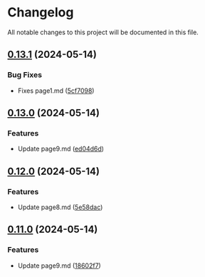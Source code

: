 # Changelog

All notable changes to this project will be documented in this file.

## [0.13.1](https://github.com/iacabezasbaculima/mkdocs-sandbox/compare/v0.13.0...v0.13.1) (2024-05-14)


### Bug Fixes

* Fixes page1.md ([5cf7098](https://github.com/iacabezasbaculima/mkdocs-sandbox/commit/5cf70980f3fdf9b4dc11b3001cce1209a4404f2c))

## [0.13.0](https://github.com/iacabezasbaculima/mkdocs-sandbox/compare/v0.12.0...v0.13.0) (2024-05-14)


### Features

* Update page9.md ([ed04d6d](https://github.com/iacabezasbaculima/mkdocs-sandbox/commit/ed04d6df206054f6fe316daa6127daf1210b3142))

## [0.12.0](https://github.com/iacabezasbaculima/mkdocs-sandbox/compare/v0.11.0...v0.12.0) (2024-05-14)


### Features

* Update page8.md ([5e58dac](https://github.com/iacabezasbaculima/mkdocs-sandbox/commit/5e58dac8ca2126ebfaf94c548ebb2e59b41b2c1f))

## [0.11.0](https://github.com/iacabezasbaculima/mkdocs-sandbox/compare/v0.10.0...v0.11.0) (2024-05-14)


### Features

* Update page9.md ([18602f7](https://github.com/iacabezasbaculima/mkdocs-sandbox/commit/18602f7acef2726ce0e3074fe5605303f2e1728c))
